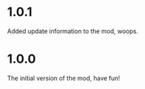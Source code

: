 # 1.0.1
Added update information to the mod, woops.

# 1.0.0
The initial version of the mod, have fun!